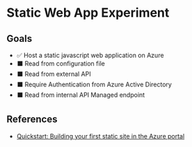# Static Web App Experiment

## Goals

- ✅ Host a static javascript web application on Azure
- ⬛ Read from configuration file
- ⬛ Read from external API
- ⬛ Require Authentication from Azure Active Directory
- ⬛ Read from internal API Managed endpoint

## References

- [Quickstart: Building your first static site in the Azure portal](https://docs.microsoft.com/en-us/azure/static-web-apps/get-started-portal?tabs=vanilla-javascript)
